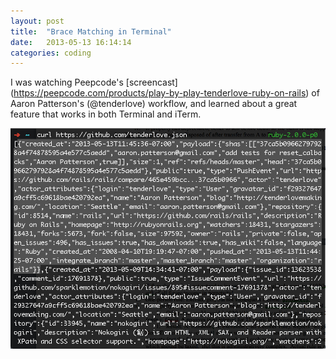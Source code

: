 ```yaml
---
layout: post
title:  "Brace Matching in Terminal"
date:   2013-05-13 16:14:14
categories: coding
---
```


I was watching Peepcode's [screencast] (https://peepcode.com/products/play-by-play-tenderlove-ruby-on-rails) of Aaron Patterson's (@tenderlove) workflow, and learned about a great feature that works in both Terminal and iTerm.

<!-- ![Brace highlighting](/assets/images/2013-05-13.png) -->
<img class='post' alt='Brace highlighting' src='/assets/images/2013-05-13.png' />